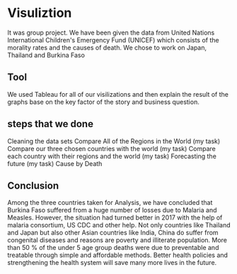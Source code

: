 # Visuliztion
It was group project. We have been given the data from United Nations International Children's Emergency Fund (UNICEF) which consists of the morality rates and the causes of death. We chose to work on Japan, Thailand and Burkina Faso 

## Tool
We used Tableau for all of our visilizations and then explain the result of the graphs base on the key factor of the story and business question.

## steps that we done
Cleaning the data sets
Compare All of the Regions in the World (my task)
Compare our three chosen countries with the world (my task)
Compare each country with their regions and the world (my task)
Forecasting the future (my task)
Cause by Death

## Conclusion
Among the three countries taken for Analysis, we have concluded that Burkina Faso suffered from a huge number of losses due to Malaria and Measles. However, the situation had turned better in 2017 with the help of malaria consortium, US CDC and other help. Not only countries like Thailand and Japan but also other Asian countries like India, China do suffer from congenital diseases and reasons are poverty and illiterate population. More than 50 % of the under 5 age group deaths were due to preventable and treatable through simple and affordable methods. Better health policies and strengthening the health system will save many more lives in the future.
